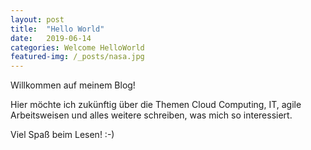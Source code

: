 ```yaml
---
layout: post
title:  "Hello World"
date:   2019-06-14
categories: Welcome HelloWorld
featured-img: /_posts/nasa.jpg
---
```

Willkommen auf meinem Blog! 

Hier möchte ich zukünftig über die Themen Cloud Computing, IT, agile Arbeitsweisen und alles weitere schreiben, was mich so interessiert. 

Viel Spaß beim Lesen! :-)